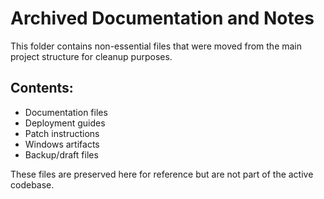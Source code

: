 # Archived Documentation and Notes

This folder contains non-essential files that were moved from the main project structure for cleanup purposes.

## Contents:
- Documentation files
- Deployment guides  
- Patch instructions
- Windows artifacts
- Backup/draft files

These files are preserved here for reference but are not part of the active codebase.